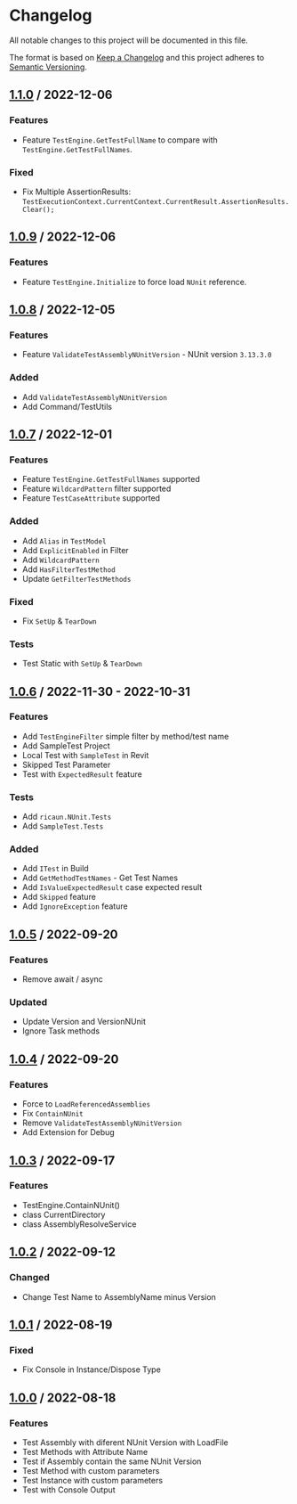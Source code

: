 # Changelog
All notable changes to this project will be documented in this file.

The format is based on [Keep a Changelog](http://keepachangelog.com/en/1.0.0/)
and this project adheres to [Semantic Versioning](http://semver.org/spec/v2.0.0.html).

## [1.1.0] / 2022-12-06
### Features
- Feature `TestEngine.GetTestFullName` to compare with `TestEngine.GetTestFullNames`.
### Fixed
- Fix Multiple AssertionResults: `TestExecutionContext.CurrentContext.CurrentResult.AssertionResults.Clear();`

## [1.0.9] / 2022-12-06
### Features
- Feature `TestEngine.Initialize` to force load `NUnit` reference.

## [1.0.8] / 2022-12-05
### Features
- Feature `ValidateTestAssemblyNUnitVersion` - NUnit version `3.13.3.0`
### Added
- Add `ValidateTestAssemblyNUnitVersion`
- Add Command/TestUtils

## [1.0.7] / 2022-12-01
### Features
- Feature `TestEngine.GetTestFullNames` supported
- Feature `WildcardPattern` filter supported
- Feature `TestCaseAttribute` supported
### Added
- Add `Alias` in `TestModel`
- Add `ExplicitEnabled` in Filter
- Add `WildcardPattern`
- Add `HasFilterTestMethod`
- Update `GetFilterTestMethods`
### Fixed
- Fix `SetUp` & `TearDown`
### Tests
- Test Static with `SetUp` & `TearDown`

## [1.0.6] / 2022-11-30 - 2022-10-31
### Features
- Add `TestEngineFilter` simple filter by method/test name
- Add SampleTest Project
- Local Test with `SampleTest` in Revit
- Skipped Test Parameter
- Test with `ExpectedResult` feature
### Tests
- Add `ricaun.NUnit.Tests`
- Add `SampleTest.Tests`
### Added
- Add `ITest` in Build
- Add `GetMethodTestNames` - Get Test Names
- Add `IsValueExpectedResult` case expected result
- Add `Skipped` feature
- Add `IgnoreException` feature

## [1.0.5] / 2022-09-20
### Features
- Remove await / async
### Updated
- Update Version and VersionNUnit
- Ignore Task methods

## [1.0.4] / 2022-09-20
### Features
- Force to `LoadReferencedAssemblies`
- Fix `ContainNUnit`
- Remove `ValidateTestAssemblyNUnitVersion`
- Add Extension for Debug

## [1.0.3] / 2022-09-17
### Features
- TestEngine.ContainNUnit()
- class CurrentDirectory
- class AssemblyResolveService

## [1.0.2] / 2022-09-12
### Changed
- Change Test Name to AssemblyName minus Version

## [1.0.1] / 2022-08-19
### Fixed
- Fix Console in Instance/Dispose Type

## [1.0.0] / 2022-08-18
### Features
- Test Assembly with diferent NUnit Version with LoadFile
- Test Methods with Attribute Name
- Test if Assembly contain the same NUnit Version
- Test Method with custom parameters
- Test Instance with custom parameters
- Test with Console Output

[vNext]: ../../compare/1.0.0...HEAD
[1.1.0]: ../../compare/1.0.9...1.1.0
[1.0.9]: ../../compare/1.0.8...1.0.9
[1.0.8]: ../../compare/1.0.7...1.0.8
[1.0.7]: ../../compare/1.0.6...1.0.7
[1.0.6]: ../../compare/1.0.5...1.0.6
[1.0.5]: ../../compare/1.0.4...1.0.5
[1.0.4]: ../../compare/1.0.3...1.0.4
[1.0.3]: ../../compare/1.0.2...1.0.3
[1.0.2]: ../../compare/1.0.1...1.0.2
[1.0.1]: ../../compare/1.0.0...1.0.1
[1.0.0]: ../../compare/1.0.0